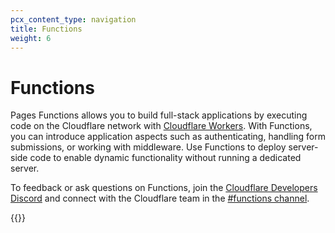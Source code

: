 ```yaml
---
pcx_content_type: navigation
title: Functions
weight: 6
---
```


# Functions

Pages Functions allows you to build full-stack applications by executing code on the Cloudflare network with [Cloudflare Workers](/workers/). With Functions, you can introduce application aspects such as authenticating, handling form submissions, or working with middleware. Use Functions to deploy server-side code to enable dynamic functionality without running a dedicated server.

To feedback or ask questions on Functions, join the [Cloudflare Developers Discord](https://discord.com/invite/cloudflaredev) and connect with the Cloudflare team in the [#functions channel](https://discord.com/channels/595317990191398933/910978223968518144).

{{<directory-listing>}}